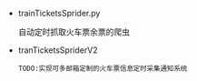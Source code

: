 - trainTicketsSprider.py 

  自动定时抓取火车票余票的爬虫


- tranTicketsSpriderV2 

  `TODO:实现可多邮箱定制的火车票信息定时采集通知系统`
